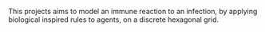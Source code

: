 This projects aims to model an immune reaction to an infection, by applying biological inspired rules to agents, on a discrete hexagonal grid. 
